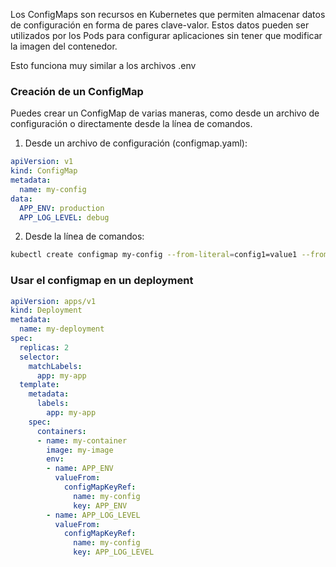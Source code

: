 Los ConfigMaps son recursos en Kubernetes que permiten almacenar datos de configuración en forma de pares clave-valor. Estos datos pueden ser utilizados por los Pods para configurar aplicaciones sin tener que modificar la imagen del contenedor.

Esto funciona muy similar a los archivos .env

### Creación de un ConfigMap
Puedes crear un ConfigMap de varias maneras, como desde un archivo de configuración o directamente desde la línea de comandos.

1. Desde un archivo de configuración (configmap.yaml):

```yaml
apiVersion: v1
kind: ConfigMap
metadata:
  name: my-config
data:
  APP_ENV: production
  APP_LOG_LEVEL: debug
```

2. Desde la línea de comandos:
```sh
kubectl create configmap my-config --from-literal=config1=value1 --from-literal=config2=value2
```

### Usar el configmap en un deployment

```yaml
apiVersion: apps/v1
kind: Deployment
metadata:
  name: my-deployment
spec:
  replicas: 2
  selector:
    matchLabels:
      app: my-app
  template:
    metadata:
      labels:
        app: my-app
    spec:
      containers:
      - name: my-container
        image: my-image
        env:
        - name: APP_ENV
          valueFrom:
            configMapKeyRef:
              name: my-config
              key: APP_ENV
        - name: APP_LOG_LEVEL
          valueFrom:
            configMapKeyRef:
              name: my-config
              key: APP_LOG_LEVEL
```